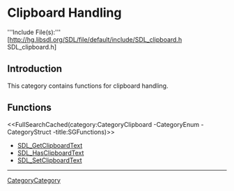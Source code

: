 
# Clipboard Handling

'''Include File(s):''' [http://hg.libsdl.org/SDL/file/default/include/SDL_clipboard.h SDL_clipboard.h]


## Introduction
This category contains functions for clipboard handling.

<!-- #Remove this line and the ## below to use this markup if it becomes relevant to this category -->
<!-- #== Enumerations == -->
<!-- #<<FullSearchCached(category:CategoryEnum CategoryClipboard -title:SGEnumerations)>> -->

<!-- #== Structures == -->
<!-- #<<FullSearchCached(category:CategoryStruct CategoryClipboard -title:SGStructures)>> -->

## Functions
<<FullSearchCached(category:CategoryClipboard -CategoryEnum -CategoryStruct -title:SGFunctions)>>


<!-- BEGIN CATEGORY LIST -->
- [SDL_GetClipboardText](SDL_GetClipboardText)
- [SDL_HasClipboardText](SDL_HasClipboardText)
- [SDL_SetClipboardText](SDL_SetClipboardText)
<!-- END CATEGORY LIST -->
----
[CategoryCategory](CategoryCategory)
